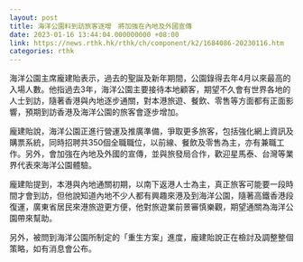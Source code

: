 ```yaml
---
layout: post
title: 海洋公園料到訪旅客逐增　將加強在內地及外國宣傳
date: 2023-01-16 13:44:04.000000000 +08:00
link: https://news.rthk.hk/rthk/ch/component/k2/1684086-20230116.htm
categories: rthk
---
```


海洋公園主席龐建貽表示，過去的聖誕及新年期間，公園錄得去年4月以來最高的入場人數。他指過去3年，海洋公園主要接待本地顧客，期望不久會有世界各地的人士到訪，隨著香港與內地逐步通關，對本港旅遊、餐飲、零售等方面都有正面影響，預期到訪香港及海洋公園的旅客會逐步增加。

龐建貽說，海洋公園正進行營運及推廣準備，爭取更多旅客，包括強化網上資訊及購票系統，同時招聘共350個全職職位，以前線、餐飲及零售為主，亦有兼職工作。另外，會加強在內地及外國的宣傳，並與旅發局合作，歡迎星馬泰、台灣等業界代表來海洋公園體驗。

龐建貽提到，本港與內地通關初期，以南下返港人士為主，真正旅客可能要一段時間才會到訪，但他說知道內地不少人都有興趣來港及到海洋公園，隨著高鐵香港段復運，廣東省居民來港旅遊更方便，他對旅遊業前景審慎樂觀，期望通關為海洋公園帶來幫助。

另外，被問到海洋公園所制定的「重生方案」進度，龐建貽說正在檢討及調整整個策略，如有消息會公布。
